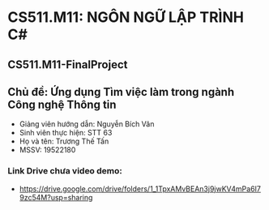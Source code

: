 # CS511.M11: NGÔN NGỮ LẬP TRÌNH C#
## CS511.M11-FinalProject
## Chủ đề: Ứng dụng Tìm việc làm trong ngành Công nghệ Thông tin
- Giảng viên hướng dẫn:		Nguyễn Bích Vân
- Sinh viên thực hiện: 		STT 63	
- Họ và tên: Trương Thế Tấn	 
- MSSV: 19522180

### Link Drive chưa video demo:
- https://drive.google.com/drive/folders/1_1TpxAMvBEAn3j9jwKV4mPa6I79zc54M?usp=sharing
